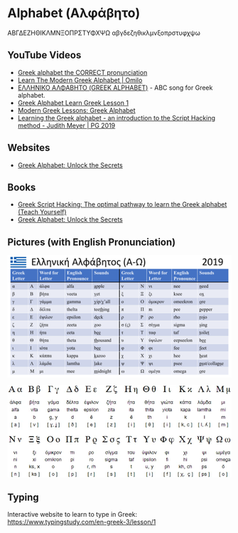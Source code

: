 # Alphabet (Αλφάβητο)

ΑΒΓΔΕΖΗΘΙΚΛΜΝΞΟΠΡΣΤΥΦΧΨΩ
αβγδεζηθικλμνξοπρστυφχψω

## YouTube Videos

* [Greek alphabet the CORRECT pronunciation](https://www.youtube.com/watch?v=28yu1PFc438)
* [Learn The Modern Greek Alphabet | Omilo](https://www.youtube.com/watch?v=RQF6dZZqX5I)
* [ΕΛΛΗΝΙΚΟ ΑΛΦΑΒΗΤΟ (GREEK ALPHABET)](https://www.youtube.com/watch?v=YVq3587vT6s) - ABC song for Greek alphabet.
* [Greek Alphabet Learn Greek Lesson 1](https://www.youtube.com/watch?v=4U6876EZff0)
* [Modern Greek Lessons: Greek Alphabet](https://www.youtube.com/watch?v=vLoeAYL2-qc)
* [Learning the Greek alphabet - an introduction to the Script Hacking method - Judith Meyer | PG 2019](https://www.youtube.com/watch?v=nHA2DEYVJR0)

## Websites

* [Greek Alphabet: Unlock the Secrets](https://web.archive.org/web/20210411035952/http://www.greekalphabeta.com/)

## Books

* [Greek Script Hacking: The optimal pathway to learn the Greek alphabet (Teach Yourself)](https://www.amazon.com/Greek-Script-Hacking-optimal-alphabet/dp/1473679826)
* [Greek Alphabet: Unlock the Secrets](https://www.amazon.com/Greek-Alphabet-Catherine-R-Proppe/dp/1940274486)

## Pictures (with English Pronunciation)
![Greek Alphabet](./greek-alphabet.png)

![Greek Alphabet](./greek-alphabet.webp)

## Typing
Interactive website to learn to type in Greek:
https://www.typingstudy.com/en-greek-3/lesson/1
